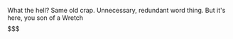 What the hell? Same old crap. Unnecessary, redundant word thing. But it's here, you son of a Wretch $$$$$$$$$$$$$$$$$$$
